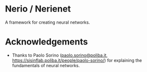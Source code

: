 # Nerio / Nerienet
A framework for creating neural networks.

# Acknowledgements
- Thanks to Paolo Sorino (<paolo.sorino@poliba.it>, <https://sisinflab.poliba.it/people/paolo-sorino/>) for explaining the fundamentals of neural networks.
